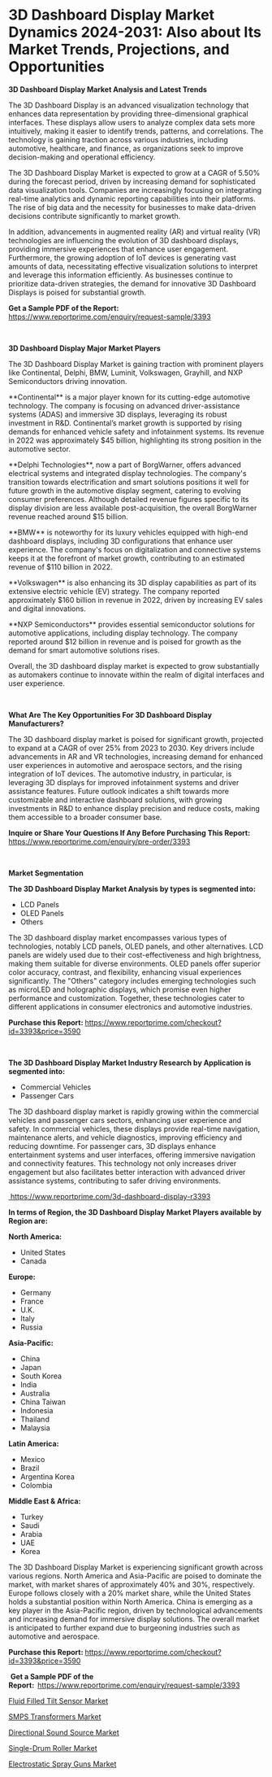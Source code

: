 <p><h1>3D Dashboard Display Market Dynamics 2024-2031: Also about Its Market Trends, Projections, and Opportunities</h1></p><p><strong>3D Dashboard Display Market Analysis and Latest Trends</strong></p>
<p><p>The 3D Dashboard Display is an advanced visualization technology that enhances data representation by providing three-dimensional graphical interfaces. These displays allow users to analyze complex data sets more intuitively, making it easier to identify trends, patterns, and correlations. The technology is gaining traction across various industries, including automotive, healthcare, and finance, as organizations seek to improve decision-making and operational efficiency.</p><p>The 3D Dashboard Display Market is expected to grow at a CAGR of 5.50% during the forecast period, driven by increasing demand for sophisticated data visualization tools. Companies are increasingly focusing on integrating real-time analytics and dynamic reporting capabilities into their platforms. The rise of big data and the necessity for businesses to make data-driven decisions contribute significantly to market growth. </p><p>In addition, advancements in augmented reality (AR) and virtual reality (VR) technologies are influencing the evolution of 3D dashboard displays, providing immersive experiences that enhance user engagement. Furthermore, the growing adoption of IoT devices is generating vast amounts of data, necessitating effective visualization solutions to interpret and leverage this information efficiently. As businesses continue to prioritize data-driven strategies, the demand for innovative 3D Dashboard Displays is poised for substantial growth.</p></p>
<p><strong>Get a Sample PDF of the Report:&nbsp;</strong> <a href="https://www.reportprime.com/enquiry/request-sample/3393">https://www.reportprime.com/enquiry/request-sample/3393</a></p>
<p>&nbsp;</p>
<p><strong>3D Dashboard Display Major Market Players</strong></p>
<p><p>The 3D Dashboard Display Market is gaining traction with prominent players like Continental, Delphi, BMW, Luminit, Volkswagen, Grayhill, and NXP Semiconductors driving innovation. </p><p>**Continental** is a major player known for its cutting-edge automotive technology. The company is focusing on advanced driver-assistance systems (ADAS) and immersive 3D displays, leveraging its robust investment in R&D. Continental’s market growth is supported by rising demands for enhanced vehicle safety and infotainment systems. Its revenue in 2022 was approximately $45 billion, highlighting its strong position in the automotive sector.</p><p>**Delphi Technologies**, now a part of BorgWarner, offers advanced electrical systems and integrated display technologies. The company's transition towards electrification and smart solutions positions it well for future growth in the automotive display segment, catering to evolving consumer preferences. Although detailed revenue figures specific to its display division are less available post-acquisition, the overall BorgWarner revenue reached around $15 billion.</p><p>**BMW** is noteworthy for its luxury vehicles equipped with high-end dashboard displays, including 3D configurations that enhance user experience. The company's focus on digitalization and connective systems keeps it at the forefront of market growth, contributing to an estimated revenue of $110 billion in 2022.</p><p>**Volkswagen** is also enhancing its 3D display capabilities as part of its extensive electric vehicle (EV) strategy. The company reported approximately $160 billion in revenue in 2022, driven by increasing EV sales and digital innovations.</p><p>**NXP Semiconductors** provides essential semiconductor solutions for automotive applications, including display technology. The company reported around $12 billion in revenue and is poised for growth as the demand for smart automotive solutions rises.</p><p>Overall, the 3D dashboard display market is expected to grow substantially as automakers continue to innovate within the realm of digital interfaces and user experience.</p></p>
<p>&nbsp;</p>
<p><strong>What Are The Key Opportunities For 3D Dashboard Display Manufacturers?</strong></p>
<p><p>The 3D dashboard display market is poised for significant growth, projected to expand at a CAGR of over 25% from 2023 to 2030. Key drivers include advancements in AR and VR technologies, increasing demand for enhanced user experiences in automotive and aerospace sectors, and the rising integration of IoT devices. The automotive industry, in particular, is leveraging 3D displays for improved infotainment systems and driver assistance features. Future outlook indicates a shift towards more customizable and interactive dashboard solutions, with growing investments in R&D to enhance display precision and reduce costs, making them accessible to a broader consumer base.</p></p>
<p><strong>Inquire or Share Your Questions If Any Before Purchasing This Report:</strong> <a href="https://www.reportprime.com/enquiry/pre-order/3393">https://www.reportprime.com/enquiry/pre-order/3393</a></p>
<p>&nbsp;</p>
<p><strong>Market Segmentation</strong></p>
<p><strong>The 3D Dashboard Display Market Analysis by types is segmented into:</strong></p>
<p><ul><li>LCD Panels</li><li>OLED Panels</li><li>Others</li></ul></p>
<p><p>The 3D dashboard display market encompasses various types of technologies, notably LCD panels, OLED panels, and other alternatives. LCD panels are widely used due to their cost-effectiveness and high brightness, making them suitable for diverse environments. OLED panels offer superior color accuracy, contrast, and flexibility, enhancing visual experiences significantly. The "Others" category includes emerging technologies such as microLED and holographic displays, which promise even higher performance and customization. Together, these technologies cater to different applications in consumer electronics and automotive industries.</p></p>
<p><strong>Purchase this Report:&nbsp;</strong><a href="https://www.reportprime.com/checkout?id=3393&price=3590">https://www.reportprime.com/checkout?id=3393&price=3590</a></p>
<p>&nbsp;</p>
<p><strong>The 3D Dashboard Display Market Industry Research by Application is segmented into:</strong></p>
<p><ul><li>Commercial Vehicles</li><li>Passenger Cars</li></ul></p>
<p><p>The 3D dashboard display market is rapidly growing within the commercial vehicles and passenger cars sectors, enhancing user experience and safety. In commercial vehicles, these displays provide real-time navigation, maintenance alerts, and vehicle diagnostics, improving efficiency and reducing downtime. For passenger cars, 3D displays enhance entertainment systems and user interfaces, offering immersive navigation and connectivity features. This technology not only increases driver engagement but also facilitates better interaction with advanced driver assistance systems, contributing to safer driving environments.</p></p>
<p><a href="https://www.reportprime.com/3d-dashboard-display-r3393">&nbsp;https://www.reportprime.com/3d-dashboard-display-r3393</a></p>
<p><strong>In terms of Region, the 3D Dashboard Display Market Players available by Region are:</strong></p>
<p>
    <p> <strong> North America: </strong>
        <ul>
            <li>United States</li>
            <li>Canada</li>
        </ul>
        </p> 
    <p> <strong> Europe: </strong>
        <ul>
            <li>Germany</li>
            <li>France</li>
            <li>U.K.</li>
            <li>Italy</li>
            <li>Russia</li>
        </ul>
        </p> 
    <p> <strong> Asia-Pacific: </strong>
        <ul>
            <li>China</li>
            <li>Japan</li>
            <li>South Korea</li>
            <li>India</li>
            <li>Australia</li>
            <li>China Taiwan</li>
            <li>Indonesia</li>
            <li>Thailand</li>
            <li>Malaysia</li>
        </ul>
        </p> 
    <p> <strong> Latin America: </strong>
        <ul>
            <li>Mexico</li>
            <li>Brazil</li>
            <li>Argentina Korea</li>
            <li>Colombia</li>
        </ul>
        </p> 
    <p> <strong> Middle East & Africa: </strong>
        <ul>
            <li>Turkey</li>
            <li>Saudi</li>
            <li>Arabia</li>
            <li>UAE</li>
            <li>Korea</li>
        </ul>
    </p>
    </p>
<p><p>The 3D Dashboard Display Market is experiencing significant growth across various regions. North America and Asia-Pacific are poised to dominate the market, with market shares of approximately 40% and 30%, respectively. Europe follows closely with a 20% market share, while the United States holds a substantial position within North America. China is emerging as a key player in the Asia-Pacific region, driven by technological advancements and increasing demand for immersive display solutions. The overall market is anticipated to further expand due to burgeoning industries such as automotive and aerospace.</p></p>
<p><strong>Purchase this Report: </strong><a href="https://www.reportprime.com/checkout?id=3393&price=3590">https://www.reportprime.com/checkout?id=3393&price=3590</a></p>
<p>&nbsp;<strong>Get a Sample PDF of the Report:&nbsp;&nbsp;</strong><a href="https://www.reportprime.com/enquiry/request-sample/3393">https://www.reportprime.com/enquiry/request-sample/3393</a></p>
<p><strong></strong></p>
<p><p><a href="https://github.com/indrystar/Market-Research-Report-List-4/blob/main/fluid-filled-tilt-sensor-market.md">Fluid Filled Tilt Sensor Market</a></p><p><a href="https://www.linkedin.com/pulse/navigating-global-smps-transformers-market-from-trends-strategy-vwyof?trackingId=rNYvuE%2FWSlKTVarZpo6wcA%3D%3D">SMPS Transformers Market</a></p><p><a href="https://github.com/BellAuer/Market-Research-Report-List-1/blob/main/directional-sound-source-market.md">Directional Sound Source Market</a></p><p><a href="https://issuu.com/reportprime-2/docs/single-drum-roller-market-size-2030_678bb988917090">Single-Drum Roller Market</a></p><p><a href="https://www.linkedin.com/pulse/global-electrostatic-spray-guns-market-analysis-trends-forecasts-4hq2f?trackingId=hhP%2Bqg%2BrSDqngnGqrmifdg%3D%3D">Electrostatic Spray Guns Market</a></p></p>